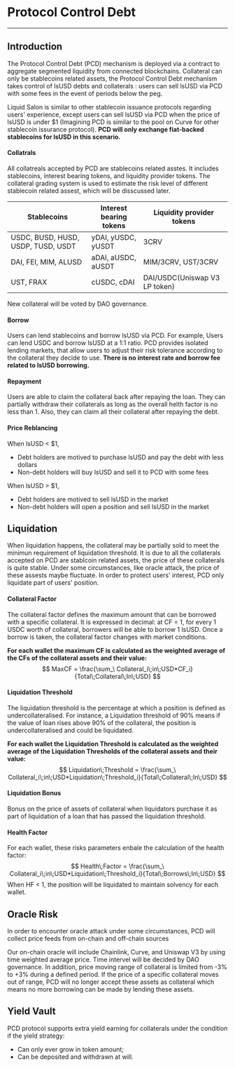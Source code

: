 # Protocol Control Debt

---



## Introduction

The Protocol Control Debt (PCD) mechanism is deployed via a contract to aggregate segmented liquidity from connected blockchains. Collateral can only be stablecoins related assets, the Protocol Control Debt mechanism takes control of lsUSD debts and collaterals : users can sell lsUSD via PCD with some fees in the event of periods below the peg.

Liquid Salon is similar to other stablecoin issuance protocols regarding users' experience, except users can sell lsUSD via PCD when the price of lsUSD is under $1 (Imagining PCD is similar to the pool on Curve for other stablecoin issurance protocol). **PCD will only exchange fiat-backed stablecoins for lsUSD in this scenario.** 

#### Collatrals

All collatreals accepted by PCD are stablecoins related asstes. It includes stablecoins, interest bearing tokens, and liquidity provider tokens. The collateral grading system is used to estimate the risk level of different stablecoin related assest, which will be disscussed later.

| Stablecoins                        | Interest bearing tokens | Liquidity provider tokens     |
| ---------------------------------- | ----------------------- | ----------------------------- |
| USDC, BUSD, HUSD, USDP, TUSD, USDT | yDAI,  yUSDC, yUSDT     | 3CRV                          |
| DAI, FEI, MIM, ALUSD               | aDAI,  aUSDC, aUSDT     | MIM/3CRV, UST/3CRV            |
| UST, FRAX                          | cUSDC, cDAI             | DAI/USDC(Uniswap V3 LP token) |

New collateral will be voted by DAO governance.

#### Borrow

Users can lend stablecoins and borrow lsUSD via PCD. For example, Users can lend USDC and borrow lsUSD at a 1:1 ratio. PCD provides isolated lending markets, that allow users to adjust their risk tolerance according to the collateral they decide to use. **There is no interest rate and borrow fee related to lsUSD borrowing.** 

#### Repayment

Users are able to claim the collateral back after repaying the loan. They can partially withdraw their collaterals as long as the overall helth factor is no less than 1. Also, they can claim all their collateral after repaying the debt.

#### Price Reblancing

When lsUSD < $1, 

- Debt holders are motived to purchase lsUSD and pay the debt with less dollars
- Non-debt holders will buy lsUSD and sell it to PCD with some fees

When lsUSD > $1,

- Debt holders are motived to sell lsUSD in the market
- Non-debt holders will open a position and sell lsUSD in the market



## Liquidation

When liquidation happens, the collateral may be partially sold to meet the minimun requirement of liquidation threshold. It is due to all the collaterals accepted on PCD are stablcoin related assets, the price of these collaterals is quite stable. Under some circumstances, like oracle attack, the price of these assests maybe fluctuate. In order to protect users' interest, PCD only liquidate part of users' position.

#### Collateral Factor

The collateral factor defines the maximum amount that can be borrowed with a specific collateral. It is expressed in decimal: at CF = 1, for every 1 USDC worth of collateral, borrowers will be able to borrow 1 lsUSD. Once a borrow is taken, the collateral factor changes with market conditions.

**For each wallet the maximum CF is calculated as the weighted average of the CFs of the collateral assets and their value:**
$$
MaxCF = \frac{\sum_\ Collateral_i\;in\;USD*CF_i}{Total\;Collateral\;In\;USD}
$$



#### Liquidation Threshold

The liquidation threshold is the percentage at which a position is defined as undercollateralised. For instance, a Liquidation threshold of 90% means if the value of loan rises above 90% of the collateral, the position is undercollateralised and could be liquidated.

**For each wallet the Liquidation Threshold is calculated as the weighted average of the Liquidation Thresholds of the collateral assets and their value:**
$$
Liquidation\;Threshold = \frac{\sum_\ Collateral_i\;in\;USD*Liquidation\;Threshold_i}{Total\;Collateral\;In\;USD}
$$



#### Liquidation Bonus

Bonus on the price of assets of collateral when liquidators purchase it as part of liquidation of a loan that has passed the liquidation threshold.

#### Health Factor

For each wallet, these risks parameters enbale the calculation of the health factor:
$$
Health\;Factor = \frac{\sum_\ Collateral_i\;in\;USD*Liquidation\;Threshold_i}{Total\;Borrows\;In\;USD}
$$
When HF < 1,  the position will be liquidated to maintain solvency for each wallet.



## Oracle Risk

In order to encounter oracle attack under some circumstances, PCD will collect price feeds from on-chain and off-chain sources

Our on-chain oracle will include Chainlink, Curve, and Uniswap V3 by using time weighted average price. Time intervel will be decided by DAO governance. In addition, price moving range of collateral is limited from -3% to +3% during a defined period. If the price of a specific collateral moves out of range, PCD will no longer accept these assets as collateral which means no more borrowing can be made by lending these assets.

## Yield Vault

PCD protocol supports extra yield earning for collaterals under the condition if the yield strategy: 

- Can only ever grow in token amount;
- Can be deposited and withdrawn at will.















